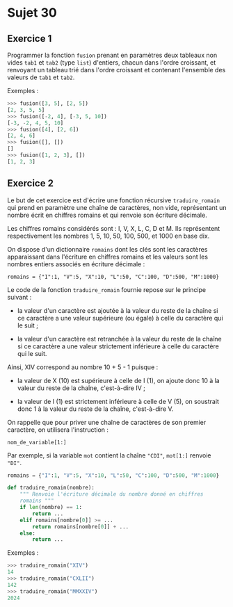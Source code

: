 # Sujet 30

## Exercice 1

Programmer la fonction `fusion` prenant en paramètres deux tableaux non vides `tab1` et `tab2`
(type `list`) d'entiers, chacun dans l'ordre croissant, et renvoyant un tableau trié dans l'ordre croissant et contenant l'ensemble des valeurs de `tab1` et `tab2`.

Exemples :

```python
>>> fusion([3, 5], [2, 5])
[2, 3, 5, 5]
>>> fusion([-2, 4], [-3, 5, 10])
[-3, -2, 4, 5, 10]
>>> fusion([4], [2, 6])
[2, 4, 6]
>>> fusion([], [])
[]
>>> fusion([1, 2, 3], [])
[1, 2, 3]
```

## Exercice 2

Le but de cet exercice est d'écrire une fonction récursive `traduire_romain` qui prend
en paramètre une chaîne de caractères, non vide, représentant un nombre écrit en
chiffres romains et qui renvoie son écriture décimale.

Les chiffres romains considérés sont : I, V, X, L, C, D et M. Ils représentent
respectivement les nombres 1, 5, 10, 50, 100, 500, et 1000 en base dix.

On dispose d'un dictionnaire `romains` dont les clés sont les caractères apparaissant
dans l'écriture en chiffres romains et les valeurs sont les nombres entiers associés en
écriture décimale :

`romains = {"I":1, "V":5, "X":10, "L":50, "C":100, "D":500, "M":1000}`

Le code de la fonction `traduire_romain` fournie repose sur le
principe suivant :

- la valeur d'un caractère est ajoutée à la valeur du reste de la chaîne si ce
  caractère a une valeur supérieure (ou égale) à celle du caractère qui le suit ;

- la valeur d'un caractère est retranchée à la valeur du reste de la chaîne si ce
  caractère a une valeur strictement inférieure à celle du caractère qui le suit.

Ainsi, XIV correspond au nombre 10 + 5 - 1 puisque :

- la valeur de X (10) est supérieure à celle de I (1), on ajoute donc 10 à la valeur du
  reste de la chaîne, c'est-à-dire IV ;

- la valeur de I (1) est strictement inférieure à celle de V (5), on soustrait donc 1 à
  la valeur du reste de la chaîne, c'est-à-dire V.

On rappelle que pour priver une chaîne de caractères de son premier caractère, on
utilisera l'instruction :

`nom_de_variable[1:]`

Par exemple, si la variable `mot` contient la chaîne `"CDI"`, `mot[1:]` renvoie `"DI"`.

```python
romains = {"I":1, "V":5, "X":10, "L":50, "C":100, "D":500, "M":1000}

def traduire_romain(nombre):
    """ Renvoie l'écriture décimale du nombre donné en chiffres
    romains """
    if len(nombre) == 1:
        return ...
    elif romains[nombre[0]] >= ...
        return romains[nombre[0]] + ...
    else:
        return ...
```

Exemples :

```python
>>> traduire_romain("XIV")
14
>>> traduire_romain("CXLII")
142
>>> traduire_romain("MMXXIV")
2024
```
